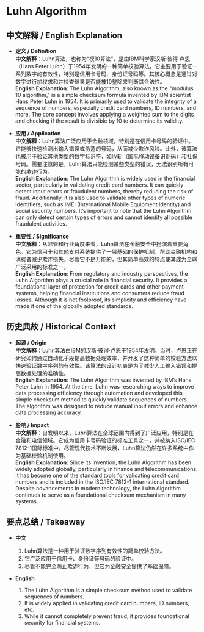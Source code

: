 # Luhn Algorithm

## 中文解释 / English Explanation

* **定义 / Definition**  
  **中文解释**：Luhn算法，也称为“模10算法”，是由IBM科学家汉斯·彼得·卢恩（Hans Peter Luhn）于1954年发明的一种简单校验算法。它主要用于验证一系列数字的有效性，特别是信用卡号码、身份证号码等。其核心概念是通过对数字进行加权求和并检查结果是否能被10整除来判断其合法性。  
  **English Explanation**: The Luhn Algorithm, also known as the "modulus 10 algorithm," is a simple checksum formula invented by IBM scientist Hans Peter Luhn in 1954. It is primarily used to validate the integrity of a sequence of numbers, especially credit card numbers, ID numbers, and more. The core concept involves applying a weighted sum to the digits and checking if the result is divisible by 10 to determine its validity.

* **应用 / Application**  
  **中文解释**：Luhn算法广泛应用于金融领域，特别是在信用卡号码的验证中。它能够快速检测出输入错误或伪造的号码，从而减少欺诈风险。此外，该算法也被用于验证其他类型的数字标识符，如IMEI（国际移动设备识别码）和社保号码。需要注意的是，Luhn算法只能检测某些类型的错误，无法识别所有可能的欺诈行为。  
  **English Explanation**: The Luhn Algorithm is widely used in the financial sector, particularly in validating credit card numbers. It can quickly detect input errors or fraudulent numbers, thereby reducing the risk of fraud. Additionally, it is also used to validate other types of numeric identifiers, such as IMEI (International Mobile Equipment Identity) and social security numbers. It’s important to note that the Luhn Algorithm can only detect certain types of errors and cannot identify all possible fraudulent activities.

* **重要性 / Significance**  
  **中文解释**：从监管和行业角度来看，Luhn算法在金融安全中扮演着重要角色。它为信用卡和其他支付系统提供了一层基础的保护机制，帮助金融机构和消费者减少欺诈损失。尽管它不是万能的，但其简单高效的特点使其成为全球广泛采用的标准之一。  
  **English Explanation**: From regulatory and industry perspectives, the Luhn Algorithm plays a crucial role in financial security. It provides a foundational layer of protection for credit cards and other payment systems, helping financial institutions and consumers reduce fraud losses. Although it is not foolproof, its simplicity and efficiency have made it one of the globally adopted standards.

## 历史典故 / Historical Context

* **起源 / Origin**  
  **中文解释**：Luhn算法由IBM的汉斯·彼得·卢恩于1954年发明。当时，卢恩正在研究如何通过自动化手段提高数据处理效率，并开发了这种简单的校验方法以快速验证数字序列的有效性。该算法的设计初衷是为了减少人工输入错误和提高数据处理的准确性。  
  **English Explanation**: The Luhn Algorithm was invented by IBM’s Hans Peter Luhn in 1954. At the time, Luhn was researching ways to improve data processing efficiency through automation and developed this simple checksum method to quickly validate sequences of numbers. The algorithm was designed to reduce manual input errors and enhance data processing accuracy.

* **影响 / Impact**  
  **中文解释**：自发明以来，Luhn算法在全球范围内得到了广泛应用，特别是在金融和电信领域。它成为信用卡号码验证的标准工具之一，并被纳入ISO/IEC 7812-1国际标准中。尽管现代技术不断发展，Luhn算法仍然在许多系统中作为基础校验机制使用。  
  **English Explanation**: Since its invention, the Luhn Algorithm has been widely adopted globally, particularly in finance and telecommunications. It has become one of the standard tools for validating credit card numbers and is included in the ISO/IEC 7812-1 international standard. Despite advancements in modern technology, the Luhn Algorithm continues to serve as a foundational checksum mechanism in many systems.

## 要点总结 / Takeaway

* **中文**  
  1. Luhn算法是一种用于验证数字序列有效性的简单校验方法。
  2. 它广泛应用于信用卡、身份证等号码的验证中。
  3. 尽管不能完全防止欺诈行为，但它为金融安全提供了基础保障。

* **English**  
  1. The Luhn Algorithm is a simple checksum method used to validate sequences of numbers.
  2. It is widely applied in validating credit card numbers, ID numbers, etc.
  3. While it cannot completely prevent fraud, it provides foundational security for financial systems.